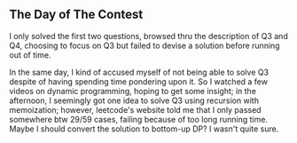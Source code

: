 ## The Day of The Contest
I only solved the first two questions, browsed thru the description of Q3 and Q4, choosing to focus on Q3 but failed to devise a solution before running out of time.

In the same day, I kind of accused myself of not being able to solve Q3 despite of having spending time pondering upon it.
So I watched a few videos on dynamic programming, hoping to get some insight; in the afternoon, I seemingly got one idea to solve Q3 using recursion with
memoization; however, leetcode's website told me that I only passed somewhere btw 29/59 cases, failing because of too long running time. Maybe I should
convert the solution to bottom-up DP? I wasn't quite sure.

